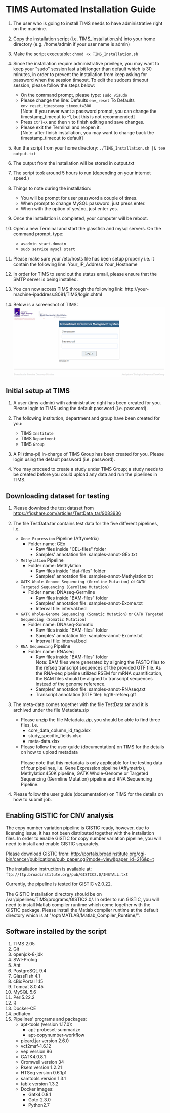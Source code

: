 # TIMS Automated Installation Guide

1.	The user who is going to install TIMS needs to have administrative right on the machine.

2.	Copy the installation script (i.e. TIMS_Installation.sh) into your home directory (e.g. /home/admin if your user name is admin)

3.	Make the script executable: `chmod +x TIMS_Installation.sh`

4.	Since the installation require administrative privilege, you may want to keep your "sudo" session last a bit longer than default which is 30 minutes, in order to prevent the installation from keep asking for password when the session timeout. To edit the sudoers timeout session, please follow the steps below:
	- On the command prompt, please type: `sudo visudo`
	- Please change the line:
		Defaults `env_reset` To Defaults `env_reset,timestamp_timeout=300`<br/>[Note: if you never want a password prompt, you can change the timestamp_timeout to -1, but this is not recommended]
	- Press `Ctrl+X` and then `Y` to finish editing and save changes. 
	- Please exit the Terminal and reopen it.<br/>[Note: after finish installation, you may want to change back the timestamp_timeout to default]

5.	Run the script from your home directory: `./TIMS_Installation.sh |& tee output.txt`

6.	The output from the installation will be stored in output.txt

7.	The script took around 5 hours to run (depending on your internet speed.)

8.	Things to note during the installation:
	- You will be prompt for user password a couple of times.
	- When prompt to change MySQL password, just press enter.
	- When with the option of yes|no, just enter yes.

9.	Once the installation is completed, your computer will be reboot.

10.	Open a new Terminal and start the glassfish and mysql servers. On the command prompt, type:
	- `asadmin start-domain`
	- `sudo service mysql start`

11.	Please make sure your /etc/hosts file has been setup properly i.e. it contain the following line:
Your_IP_Address	Your_Hostname

12.	In order for TIMS to send out the status email, please ensure that the SMTP server is being installed.

13.	You can now access TIMS through the following link:
http://your-machine-ipaddress:8081/TIMS/login.xhtml

14.	Below is a screenshot of TIMS:<br/>
![Figure 1. TIMS login page](TIMS-login.png)

## Initial setup at TIMS
1.	A user (tims-admin) with administrative right has been created for you. Please login to TIMS using the default password (i.e. password).

2.	The following institution, department and group have been created for you:
	- TIMS `Institute`
 	- TIMS `Department`
	- TIMS `Group`

3.	A PI (tims-pi) in-charge of TIMS Group has been created for you. Please login using the default password (i.e. password).

4.	You may proceed to create a study under TIMS Group; a study needs to be created before you could upload any data and run the pipelines in TIMS.

## Downloading dataset for testing
1)	Please download the test dataset from https://figshare.com/articles/TestData_tar/9083936

2)	The file TestData.tar contains test data for the five different pipelines, i.e.
	* `Gene Expression` Pipeline (Affymetrix)
  	  * Folder name: GEx
		*  Raw files inside "CEL-files" folder
		*  Samples' annotation file: samples-annot-GEx.txt
	* `Methylation` Pipeline
	  * Folder name: Methylation
		* Raw files inside "idat-files" folder
		* Samples' annotation file: samples-annot-Methylation.txt
	* `GATK Whole-Genome Sequencing (Germline Mutation)` or `GATK Targeted Sequencing (Germline Mutation)` 
	  * Folder name: DNAseq-Germline
	    * Raw files inside "BAM-files" folder
	    * Samples' annotation file: samples-annot-Exome.txt
	    * Interval file: interval.bed
	* `GATK Whole-Genome Sequencing (Somatic Mutation)` or `GATK Targeted Sequencing (Somatic Mutation)`
	  * Folder name: DNAseq-Somatic
		* Raw files inside "BAM-files" folder
		* Samples' annotation file: samples-annot-Exome.txt
		* Interval file: interval.bed
	* `RNA Sequencing` Pipeline
	  * Folder name: RNAseq
		* Raw files inside "BAM-files" folder <br/>
Note: BAM files were generated by aligning the FASTQ files to the refseq transcript sequences of the provided GTF file. As the RNA-seq pipeline utilized RSEM for mRNA quantification, the BAM files should be aligned to transcript sequences instead of the genome reference.
		* Samples' annotation file: samples-annot-RNAseq.txt
		* Transcript annotation (GTF file): hg19-refseq.gtf

3)	The meta-data comes together with the file TestData.tar and it is archived under the file Metadata.zip 
	* Please unzip the file Metadata.zip, you should be able to find three files, i.e.
	  * core_data_column_id_tag.xlsx
	  * study_specific_fields.xlsx
	  * meta-data.xlsx
	* Please follow the user guide (documentation) on TIMS for the details on how to upload metadata <br/><br/>
Please note that this metadata is only applicable for the testing data of four pipelines, i.e. Gene Expression pipeline (Affymetrix), Methylation450K pipeline, GATK Whole-Genome or Targeted Sequencing (Germline Mutation) pipeline and RNA Sequencing Pipeline. 

4)	Please follow the user guide (documentation) on TIMS for the details on how to submit job. 

## Enabling GISTIC for CNV analysis
The copy number variation pipeline is GISTIC ready, however, due to licensing issue, it has not been distributed together with the installation files. In order to enable GISTIC for copy number variation pipeline, you will need to install and enable GISTIC separately.

Please download GISTIC from: http://portals.broadinstitute.org/cgi-bin/cancer/publications/pub_paper.cgi?mode=view&paper_id=216&p=t

The installation instruction is available at: `ftp://ftp.broadinstitute.org/pub/GISTIC2.0/INSTALL.txt`

Currently, the pipeline is tested for GISTIC v2.0.22. 

The GISTIC installation directory should be on /var/pipelines/TIMS/programs/GISTIC2.0/. In order to run GISTIC, you will need to install Matlab compiler runtime which come together with the GISTIC package. Please install the Matlab compiler runtime at the default directory which is at "/opt/MATLAB/Matlab_Compiler_Runtime/".

## Software installed by the script
1.	TIMS 2.05
2.	Git
3.	openjdk-8-jdk
4.	SWI-Prolog
5.	Ant
6.	PostgreSQL 9.4
7.	GlassFish 4.1
8.	cBioPortal 1.15
9.	Tomcat 8.0.45
10.	MySQL 5.6
11.	Perl5.22.2
12.	R
13.	Docker-CE
14.	pdflatex
15.	Pipelines' programs and packages:
	* apt-tools (version 1.17.0):
	  * apt-probeset-summarize
	  * apt-copynumber-workflow 
	* picard.jar version 2.6.0
	* vcf2maf-1.6.12
	* vep version 86
	* GATK4.0.8.1
	* Cromwell version 34
	* Rsem version 1.2.21
	* HTSeq version 0.6.1p1
	* samtools version 1.3.1
	* tabix version 1.3.2
	* Docker images:
	  * Gatk4.0.8.1
	  * Gotc-2.3.0
	  * Python2.7
